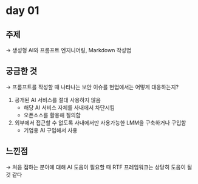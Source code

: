 # day 01

## 주제

→ 생성형 AI와 프롬프트 엔지니어링, Markdown 작성법

## 궁금한 것

→ 프롬프트를 작성할 때 나타나는 보안 이슈를 현업에서는 어떻게 대응하는지?

1. 공개된 AI 서비스를 절대 사용하지 않음
   - 해당 AI 서비스 자체를 사내에서 차단시킴
   - 오픈소스를 활용해 질의함
2. 외부에서 접근할 수 없도록 사내에서만 사용가능한 LMM을 구축하거나 구입함
   - 기업용 AI 구입해서 사용

## 느낀점

→ 처음 접하는 분야에 대해 AI 도움이 필요할 때 RTF 프레임워크는 상당히 도움이 될 것 같다